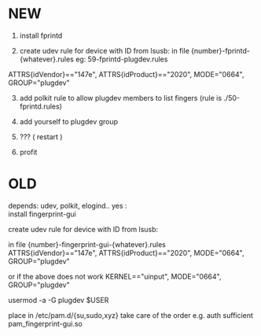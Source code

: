 # NEW

1. install fprintd

2. create udev rule for device with ID from lsusb:
in file {number}-fprintd-{whatever}.rules
eg: 59-fprintd-plugdev.rules

ATTRS{idVendor}=="147e", ATTRS{idProduct}=="2020",  MODE="0664", GROUP="plugdev"

3. add polkit rule to allow plugdev members to list fingers (rule is ./50-fprintd.rules)

4. add yourself to plugdev group

5. ??? ( restart )

6. profit

# OLD

depends: udev, polkit, elogind.. yes :\
install fingerprint-gui

create udev rule for device with ID from lsusb:

in file {number}-fingerprint-gui-{whatever}.rules
ATTRS{idVendor}=="147e", ATTRS{idProduct}=="2020",  MODE="0664", GROUP="plugdev"

or if the above does not work
KERNEL=="uinput", MODE="0664", GROUP="plugdev"

usermod -a -G plugdev $USER

place in /etc/pam.d/{su,sudo,xyz}
take care of the order e.g.
auth sufficient pam_fingerprint-gui.so

